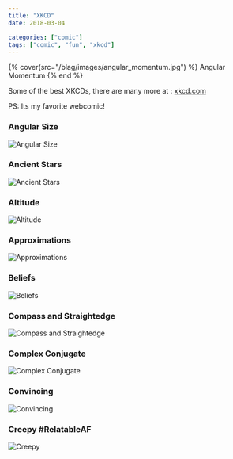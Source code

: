 ```yaml
---
title: "XKCD"
date: 2018-03-04

categories: ["comic"]
tags: ["comic", "fun", "xkcd"]
---
```


{% cover(src="/blag/images/angular_momentum.jpg") %}
Angular Momentum
{% end %}

Some of the best XKCDs, there are many more at : [xkcd.com](https://xkcd.com/)

PS: Its my favorite webcomic!

### Angular Size

![Angular Size](https://imgs.xkcd.com/comics/angular_size_2x.png)

### Ancient Stars

![Ancient Stars](https://imgs.xkcd.com/comics/ancient_stars_2x.png)

### Altitude

![Altitude](https://imgs.xkcd.com/comics/altitude_2x.png)

### Approximations

![Approximations](https://imgs.xkcd.com/comics/approximations.png)

### Beliefs

![Beliefs](https://imgs.xkcd.com/comics/beliefs.jpg)

### Compass and Straightedge

![Compass and Straightedge](https://imgs.xkcd.com/comics/compass_and_straightedge.png)

### Complex Conjugate

![Complex Conjugate](https://imgs.xkcd.com/comics/complex_conjugate.png)

### Convincing

![Convincing](https://imgs.xkcd.com/comics/convincing.png)

### Creepy #RelatableAF

![Creepy](https://imgs.xkcd.com/comics/creepy.png)
